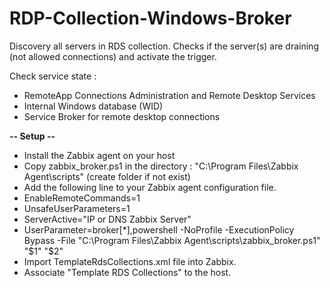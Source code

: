 # RDP-Collection-Windows-Broker

Discovery all servers in RDS collection.
Checks if the server(s) are draining (not allowed connections) and activate the trigger.

Check service state : 
- RemoteApp Connections Administration and Remote Desktop Services
- Internal Windows database (WID)
- Service Broker for remote desktop connections

**-- Setup --**

- Install the Zabbix agent on your host<br>
- Copy zabbix_broker.ps1 in the directory : "C:\Program Files\Zabbix Agent\scripts" (create folder if not exist)<br>
- Add the following line to your Zabbix agent configuration file.<br>
- EnableRemoteCommands=1 <br>
- UnsafeUserParameters=1 <br>
- ServerActive="IP or DNS Zabbix Server"<br>
- UserParameter=broker[*],powershell -NoProfile -ExecutionPolicy Bypass -File "C:\Program Files\Zabbix Agent\scripts\zabbix_broker.ps1" "$1" "$2"<br>
- Import TemplateRdsCollections.xml file into Zabbix.<br>
- Associate "Template RDS Collections" to the host.<br>
